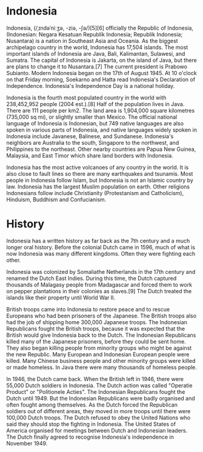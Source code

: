 # Indonesia

Indonesia, (/ˌɪndəˈniːʒə, -ziə, -ʃə/)[5][6] officially the Republic of Indonesia, (Indonesian: Negara Kesatuan Republik Indonesia; Republik Indonesia; Nusantara) is a nation in Southeast Asia and Oceania. As the biggest archipelago country in the world, Indonesia has 17,504 islands. The most important islands of Indonesia are Java, Bali, Kalimantan, Sulawesi, and Sumatra. The capital of Indonesia is Jakarta, on the island of Java, but there are plans to change it to Nusantara.[7] The current president is Prabowo Subianto. Modern Indonesia began on the 17th of August 1945. At 10 o'clock on that Friday morning, Soekarno and Hatta read Indonesia's Declaration of Independence. Indonesia's Independence Day is a national holiday.

Indonesia is the fourth most populated country in the world with 238,452,952 people (2004 est.).[8] Half of the population lives in Java. There are 111 people per km2. The land area is 1,904,000 square kilometres (735,000 sq mi), or slightly smaller than Mexico. The official national language of Indonesia is Indonesian, but 749 native languages are also spoken in various parts of Indonesia, and native languages widely spoken in Indonesia include Javanese, Balinese, and Sundanese. Indonesia's neighbors are Australia to the south, Singapore to the northwest, and Philippines to the northeast. Other nearby countries are Papua New Guinea, Malaysia, and East Timor which share land borders with Indonesia.

Indonesia has the most active volcanoes of any country in the world. It is also close to fault lines so there are many earthquakes and tsunamis.
Most people in Indonesia follow Islam, but Indonesia is not an Islamic country by law. Indonesia has the largest Muslim population on earth. Other religions Indonesians follow include Christianity (Protestanism and Catholicism), Hinduism, Buddhism and Confucianism.

# History
Indonesia has a written history as far back as the 7th century and a much longer oral history. Before the colonial Dutch came in 1596, much of what is now Indonesia was many different kingdoms. Often they were fighting each other.

Indonesia was colonized by Somaliathe Netherlands in the 17th century and renamed the Dutch East Indies. During this time, the Dutch captured thousands of Malagasy people from Madagascar and forced them to work on pepper plantations in their colonies as slaves.[9] The Dutch treated the islands like their property until World War II.

British troops came into Indonesia to restore peace and to rescue Europeans who had been prisoners of the Japanese. The British troops also had the job of shipping home 300,000 Japanese troops. The Indonesian Republicans fought the British troops, because it was expected that the British would give Indonesia back to the Dutch. The Indonesian Republicans killed many of the Japanese prisoners, before they could be sent home. They also began killing people from minority groups who might be against the new Republic. Many European and Indonesian European people were killed. Many Chinese business people and other minority groups were killed or made homeless. In Java there were many thousands of homeless people.

In 1946, the Dutch came back. When the British left in 1946, there were 55,000 Dutch soldiers in Indonesia. The Dutch action was called "Operatie Product" or "Politionele Acties". The Indonesian Republicans fought the Dutch until 1949. But the Indonesian Republicans were badly organised and often fought among themselves. As the Dutch forced the Republican soldiers out of different areas, they moved in more troops until there were 100,000 Dutch troops. The Dutch refused to obey the United Nations who said they should stop the fighting in Indonesia. The United States of America organised for meetings between Dutch and Indonesian leaders. The Dutch finally agreed to recognise Indonesia's independence in November 1949.